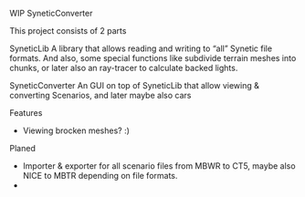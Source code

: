 WIP SyneticConverter

This project consists of 2 parts

SyneticLib
A library that allows reading and writing to “all” Synetic file formats.
And also, some special functions like subdivide terrain meshes into chunks, or later also an ray-tracer to calculate backed lights.

SyneticConverter
An GUI on top of SyneticLib that allow viewing & converting Scenarios, and later maybe also cars

Features
- Viewing brocken meshes? :)

Planed
-	Importer & exporter for all scenario files from MBWR to CT5, maybe also NICE to MBTR depending on file formats.
-   
